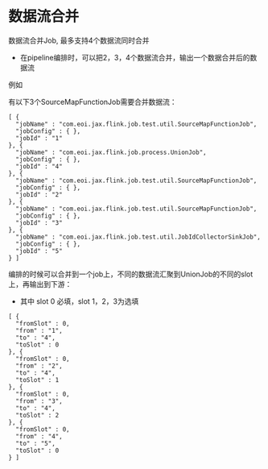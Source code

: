 # 数据流合并

数据流合并Job, 最多支持4个数据流同时合并

- 在pipeline编排时，可以把2，3，4个数据流合并，输出一个数据合并后的数据流

例如

有以下3个SourceMapFunctionJob需要合并数据流：

```
[ {
  "jobName" : "com.eoi.jax.flink.job.test.util.SourceMapFunctionJob",
  "jobConfig" : { },
  "jobId" : "1"
}, {
  "jobName" : "com.eoi.jax.flink.job.process.UnionJob",
  "jobConfig" : { },
  "jobId" : "4"
}, {
  "jobName" : "com.eoi.jax.flink.job.test.util.SourceMapFunctionJob",
  "jobConfig" : { },
  "jobId" : "2"
}, {
  "jobName" : "com.eoi.jax.flink.job.test.util.SourceMapFunctionJob",
  "jobConfig" : { },
  "jobId" : "3"
}, {
  "jobName" : "com.eoi.jax.flink.job.test.util.JobIdCollectorSinkJob",
  "jobConfig" : { },
  "jobId" : "5"
} ]
```

编排的时候可以合并到一个job上，不同的数据流汇聚到UnionJob的不同的slot上，再输出到下游：

- 其中 slot 0 必填，slot 1，2，3为选填

```
[ {
  "fromSlot" : 0,
  "from" : "1",
  "to" : "4",
  "toSlot" : 0
}, {
  "fromSlot" : 0,
  "from" : "2",
  "to" : "4",
  "toSlot" : 1
}, {
  "fromSlot" : 0,
  "from" : "3",
  "to" : "4",
  "toSlot" : 2
}, {
  "fromSlot" : 0,
  "from" : "4",
  "to" : "5",
  "toSlot" : 0
} ]
```